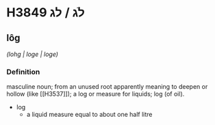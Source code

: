 # H3849 לֹג / לג

## lôg

_(lohg | loɡe | loɡe)_

### Definition

masculine noun; from an unused root apparently meaning to deepen or hollow (like [[H3537]]); a log or measure for liquids; log (of oil).

- log
    - a liquid measure equal to about one half litre
